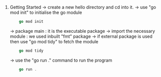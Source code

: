 1. Getting Started
    -> create a new hello directory and cd into it.
    -> use "go mod init" to initialise the go module 
    ```go
        go mod init
    ```
    -> package main : it is the executable package
    -> import the necessary module : we used inbuilt "fmt" package 
    -> if external package is used then use "go mod tidy" to fetch the module 
    ```go
        go mod tidy 
    ```
    -> use the "go run ." command to run the program
    ```go
        go run .
    ```

